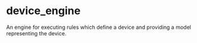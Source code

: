 # device_engine
An engine for executing rules which define a device and providing a model representing the device.
